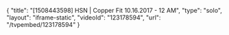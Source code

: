 {
    "title": "[1508443598] HSN | Copper Fit 10.16.2017 - 12 AM",
    "type": "solo",
    "layout": "iframe-static",
    "videoId": "123178594",
    "url": "\/tvpembed\/123178594"
}